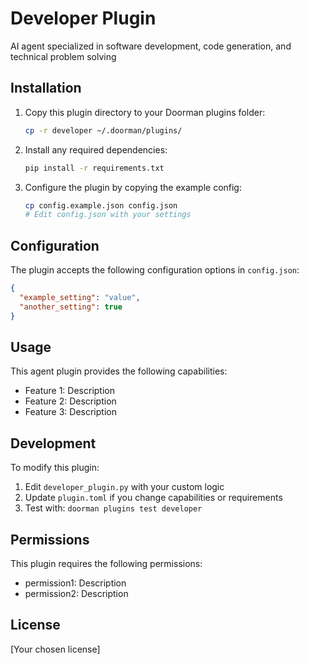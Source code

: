 # Developer Plugin

AI agent specialized in software development, code generation, and technical problem solving

## Installation

1. Copy this plugin directory to your Doorman plugins folder:
   ```bash
   cp -r developer ~/.doorman/plugins/
   ```

2. Install any required dependencies:
   ```bash
   pip install -r requirements.txt
   ```

3. Configure the plugin by copying the example config:
   ```bash
   cp config.example.json config.json
   # Edit config.json with your settings
   ```

## Configuration

The plugin accepts the following configuration options in `config.json`:

```json
{
  "example_setting": "value",
  "another_setting": true
}
```

## Usage

This agent plugin provides the following capabilities:

- Feature 1: Description
- Feature 2: Description  
- Feature 3: Description

## Development

To modify this plugin:

1. Edit `developer_plugin.py` with your custom logic
2. Update `plugin.toml` if you change capabilities or requirements
3. Test with: `doorman plugins test developer`

## Permissions

This plugin requires the following permissions:
- permission1: Description
- permission2: Description

## License

[Your chosen license]
